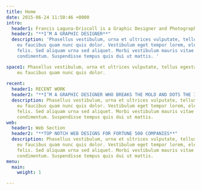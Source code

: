 ```yaml
---
title: Home
date: 2015-06-24 11:50:46 +0000
intro:
  header1: Francis Laguna-Driscoll is a Graphic Designer and Photographer in New York City
  header2: "**I’M A GRAPHIC DESIGNER**"
  description: 'Phasellus vestibulum, urna et ultrices vulputate, tellus egestas dolor,
    eu faucibus quam nunc quis dolor. Vestibulum eget tempor lorem, eleifend maximus
    felis. Sed aliquam urna sed aliquet. Morbi vestibulum mauris vitae dui molestie
    condimentum. Suspendisse tempus quis dui ut mattis. '

space1: Phasellus vestibulum, urna et ultrices vulputate, tellus egestas dolor,
    eu faucibus quam nunc quis dolor.
  
recent:
  header1: RECENT WORK
  header2: "**I’M A GRAPHIC DESIGNER WHO BREAKS THE MOLD AND DOTS THE I’s**"
  description: Phasellus vestibulum, urna et ultrices vulputate, tellus egestas dolor,
    eu faucibus quam nunc quis dolor. Vestibulum eget tempor lorem, eleifend maximus
    felis. Sed aliquam urna sed aliquet. Morbi vestibulum mauris vitae dui molestie
    condimentum. Suspendisse tempus quis dui ut mattis.
web:
  header1: Web Section
  header2: "**TOP NOTCH WEB DESIGNS FOR FORTUNE 500 COMPANIES**"
  description: Phasellus vestibulum, urna et ultrices vulputate, tellus egestas dolor,
    eu faucibus quam nunc quis dolor. Vestibulum eget tempor lorem, eleifend maximus
    felis. Sed aliquam urna sed aliquet. Morbi vestibulum mauris vitae dui molestie
    condimentum. Suspendisse tempus quis dui ut mattis.
menu:
  main:
    weight: 1

---
```

